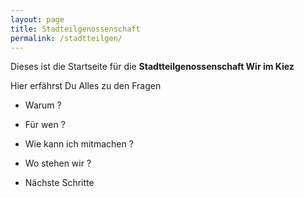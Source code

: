 ```yaml
---
layout: page
title: Stadteilgenossenschaft  
permalink: /stadtteilgen/
---
```


Dieses ist die Startseite für die **Stadtteilgenossenschaft Wir im Kiez**  

Hier erfährst Du Alles zu den Fragen  

- Warum ?  

- Für wen ? 

- Wie kann ich mitmachen ? 

- Wo stehen wir ? 

- Nächste Schritte  
